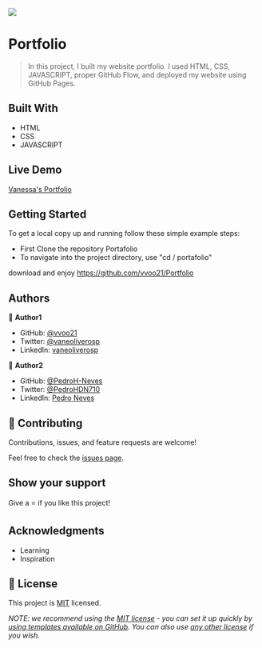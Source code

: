 ![](https://img.shields.io/badge/Microverse-blueviolet)

# Portfolio

> In this project, I built my website portfolio. I used HTML, CSS, JAVASCRIPT,  proper GitHub Flow, and deployed my website using GitHub Pages.


## Built With

- HTML
- CSS
- JAVASCRIPT

## Live Demo

[Vanessa's Portfolio](https://vvoo21.github.io/Portfolio/)

## Getting Started

To get a local copy up and running follow these simple example steps:

- First Clone the repository Portafolio
- To navigate into the project directory, use "cd / portafolio"

download and enjoy https://github.com/vvoo21/Portfolio

## Authors

👤 **Author1**

- GitHub: [@vvoo21](https://github.com/vvoo21)
- Twitter: [@vaneoliverosp](https://twitter.com/vaneoliverosp)
- LinkedIn: [vaneoliverosp](https://www.linkedin.com/in/vaneoliverosp/)

👤 **Author2**

- GitHub: [@PedroH-Neves](https://github.com/PedroH-Neves)
- Twitter: [@PedroHDN710](https://twitter.com/PedroHDN710)
- LinkedIn: [Pedro Neves](https://www.linkedin.com/in/pedro-henrique-domingues-neves-8a5878244/)



## 🤝 Contributing

Contributions, issues, and feature requests are welcome!

Feel free to check the [issues page](../../issues/).

## Show your support

Give a ⭐️ if you like this project!

## Acknowledgments

- Learning
- Inspiration

## 📝 License

This project is [MIT](./LICENSE) licensed.

_NOTE: we recommend using the [MIT license](https://choosealicense.com/licenses/mit/) - you can set it up quickly by [using templates available on GitHub](https://docs.github.com/en/communities/setting-up-your-project-for-healthy-contributions/adding-a-license-to-a-repository). You can also use [any other license](https://choosealicense.com/licenses/) if you wish._
